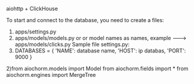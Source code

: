 aiohttp + ClickHouse 

To start and connect to the database, you need to create a files: 
1) apps/settings.py
2) apps/models/models.py or or model names as names, example ---> apps/models/clicks.py
Sample file settings.py:
1) DATABASES = {
    'NAME': database name,
    'HOST': ip databas,
    'PORT': 9000
}


2)from aiochorm.models import Model
from aiochorm.fields import *
from aiochorm.engines import MergeTree
